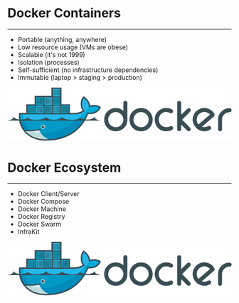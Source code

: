 # Docker Containers

---

* Portable (anything, anywhere)<!-- .element: class="fragment" -->
* Low resource usage (VMs are obese)<!-- .element: class="fragment" -->
* Scalable (it's not 1999)<!-- .element: class="fragment" -->
* Isolation (processes)<!-- .element: class="fragment" -->
* Self-sufficient (no infrastructure dependencies)<!-- .element: class="fragment" -->
* Immutable (laptop > staging > production)<!-- .element: class="fragment" -->

<img src="../img/products/docker.png" style="background-color: white;">


# Docker Ecosystem

---

* Docker Client/Server<!-- .element: class="fragment" -->
* Docker Compose<!-- .element: class="fragment" -->
* Docker Machine<!-- .element: class="fragment" -->
* Docker Registry<!-- .element: class="fragment" -->
* Docker Swarm<!-- .element: class="fragment" -->
* InfraKit<!-- .element: class="fragment" -->

<img src="../img/products/docker.png" style="background-color: white;">